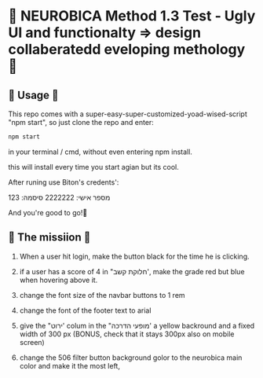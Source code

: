 # 🧠 NEUROBICA Method 1.3 Test - Ugly UI and functionalty => design collaberatedd eveloping methology 🧠

## 🧠 Usage 🧠

This repo comes with a super-easy-super-customized-yoad-wised-script "npm start", so just clone the repo and enter:

```bash
npm start
```

in your terminal / cmd, without even entering npm install.

this will install every time you start agian but its cool.

After runing use Biton's credents':

מספר אישי: 2222222
סיסמה: 123

And you're good to go!🧠

## 🧠 The missiion 🧠

1. When a user hit login, make the button black for the time he is clicking.

2. if a user has a score of 4 in "חלוקת קשב', make the grade red but blue when hovering above it.

3. change the font size of the navbar buttons to 1 rem

4. change the font of the footer text to arial

5. give the "ירוט' colum in the "מופעי הדרכה' a yellow backround and a fixed width of 300 px (BONUS, check that it stays 300px also on mobile screen)

6. change the 506 filter button background golor to the neurobica main color and make it the most left,
